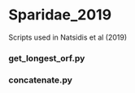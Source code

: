 # Sparidae_2019
Scripts used in Natsidis et al (2019)

### get_longest_orf.py


### concatenate.py


### 



